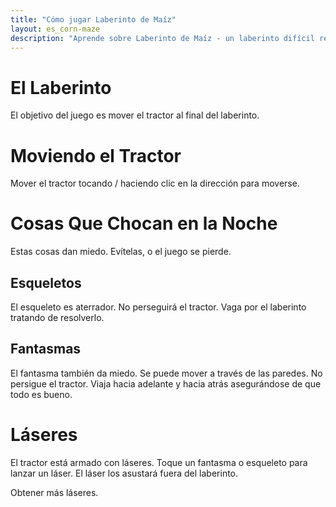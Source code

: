 ```yaml
---
title: "Cómo jugar Laberinto de Maíz"
layout: es_corn-maze
description: "Aprende sobre Laberinto de Maíz - un laberinto difícil resolución de juego de acción, disponible gratis para Android (Google Play), Windows (Tienda Windows) y Tizen."
---
```

# El Laberinto

<amp-img src="https://www.osgoodemedia.com/images/the_maze.jpg" width="400" height="400" alt="El Laberinto" layout="responsive"></amp-img>

El objetivo del juego es mover el tractor al final del laberinto.

<amp-img src="https://www.osgoodemedia.com/es/images/corn-maze-06.jpg" width="1100" height="618" alt="Captura de pantalla de Laberinto de Maíz" layout="responsive"></amp-img>

# Moviendo el Tractor

<amp-img src="https://www.osgoodemedia.com/images/moving-the-tractor.jpg" width="243" height="205" alt="Cómo mover el tractor" layout="fixed"></amp-img>

Mover el tractor tocando / haciendo clic en la dirección para moverse.

# Cosas Que Chocan en la Noche

Estas cosas dan miedo. Evítelas, o el juego se pierde.

## Esqueletos

<amp-img src="https://www.osgoodemedia.com/images/skeleton.jpg" width="95" height="99" alt="esqueletos de Laberinto de Maíz" layout="fixed"></amp-img>

El esqueleto es aterrador. No perseguirá el tractor. Vaga por el laberinto tratando de resolverlo.

## Fantasmas

<amp-img src="https://www.osgoodemedia.com/images/ghosts.jpg" width="175" height="203" alt="fantasmas de Laberinto de Maíz" layout="fixed"></amp-img>

El fantasma también da miedo. Se puede mover a través de las paredes. No persigue el tractor. Viaja hacia adelante y hacia atrás asegurándose de que todo es bueno.

# Láseres

<amp-img src="https://www.osgoodemedia.com/images/shoot-laser.jpg" width="181" height="183" alt="disparar láseres" layout="fixed"></amp-img>

El tractor está armado con láseres. Toque un fantasma o esqueleto para lanzar un láser. El láser los asustará fuera del laberinto.

<amp-img src="https://www.osgoodemedia.com/images/collect-lasers.jpg" width="250" height="117" alt="collect lasers" layout="fixed"></amp-img>

Obtener más láseres.